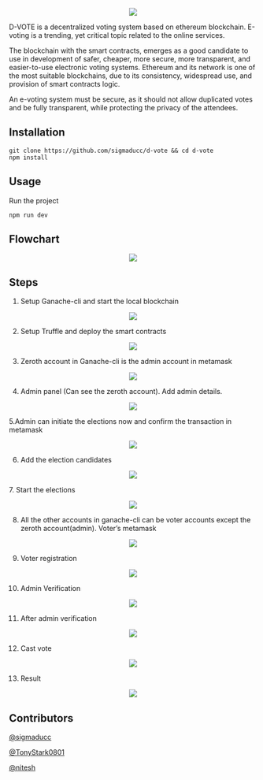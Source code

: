 <p align="center">
  <img src="https://i.imgur.com/vV10KU3.png">
</p>

D-VOTE is a decentralized voting system based on ethereum blockchain. E-voting is a trending, yet critical topic related to the online services.

The blockchain with the smart contracts, emerges as a good candidate to use in
development of safer, cheaper, more secure, more transparent, and easier-to-use electronic voting systems. Ethereum and its network is one of the most suitable blockchains, due to its consistency, widespread use, and provision of smart contracts logic.

An e-voting system must be secure, as it should not allow duplicated votes and be fully transparent, while protecting the privacy of the attendees.

## Installation

```
git clone https://github.com/sigmaducc/d-vote && cd d-vote
npm install
```

## Usage

Run the project

```
npm run dev
```



## Flowchart
<p align="center">
	<img src="https://imgur.com/pSu7Omv.png">
</p>

## Steps
1.  Setup Ganache-cli and start the local blockchain
<p align="center">
	<img src="https://imgur.com/eDyXBZH.png">
</p>

2.	Setup Truffle and deploy the smart contracts
<p align="center">
	<img src="https://imgur.com/wzCUuQL.png">
</p>

3. Zeroth account in Ganache-cli is the admin account in metamask
<p align="center">
	<img src="https://imgur.com/M8CNkbg.png">
</p>

4. Admin panel (Can see the zeroth account). Add admin details.
<p align="center">
	<img src="https://imgur.com/zsA17uN.png">
</p>

5.Admin can initiate the elections now and confirm the transaction in metamask
<p align="center">
	<img src="https://imgur.com/efg9oIj.png">
</p>

6. Add the election candidates
<p align="center">
	<img src="https://imgur.com/sNNHyFF.png">
</p>
7. Start the elections
<p align="center">
	<img src="https://imgur.com/VxQiYXc.png">
</p>

8. All the other accounts in ganache-cli can be voter accounts except the zeroth
account(admin). Voter’s metamask
<p align="center">
	<img src="https://imgur.com/Fasx9q9.png">
</p>

9. Voter registration
<p align="center">
	<img src="https://imgur.com/lXpEQPL.png">
</p>

10. Admin Verification
<p align="center">
	<img src="https://imgur.com/sNNHyFF.png">
</p>

11. After admin verification
<p align="center">
	<img src="https://imgur.com/32o722m.png">
</p>

12. Cast vote
 <p align="center">
	<img src="https://imgur.com/DNqzLD3.png">
</p>

13. Result
<p align="center">
	<img src="https://imgur.com/vmcK0LI.png">
</p>

## Contributors

[@sigmaducc](https://github.com/sigmaducc)

[@TonyStark0801](https://github.com/TonyStark0801)

[@nitesh](https://github.com/nitesh0412)

